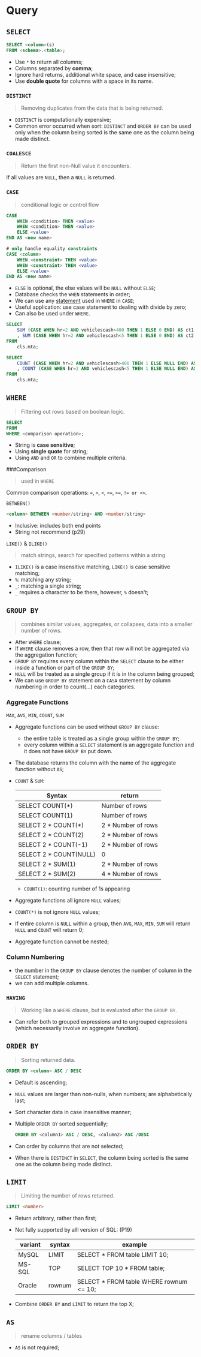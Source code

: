 # Query

## `SELECT`

```sql
SELECT <column>(s)
FROM <schema>.<table>;
```

* Use `*` to return all columns;
* Columns separated by **comma**;
* Ignore hard returns, additional white space, and case insensitive;
* Use **double quote** for columns with a space in its name.

### `DISTINCT`

> Removing duplicates from the data that is being returned.

- `DISTINCT` is computationally expensive;
- Common error occurred when sort: `DISTINCT` and `ORDER BY` can be used only when the column being sorted is the same one as the column being made distinct.

### `COALESCE`

> Return the first non-Null value it encounters.

If  all values are `NULL`, then a `NULL` is returned.

### `CASE`

> conditional logic or control flow

```sql
CASE
	WHEN <condition> THEN <value>
	WHEN <condition> THEN <value>
	ELSE <value>
END AS <new name>

# only handle equality constraints
CASE <column>
	WHEN <constraint> THEN <value>
	WHEN <constraint> THEN <value>
	ELSE <value>
END AS <new name>
```

- `ELSE` is optional, the else values will be `NULL` without `ELSE`;
- Database checks the `WHEN` statements in order;
- We can use any [statement](#Comparison) used in `WHERE` in `CASE`;
- Useful application: use case statement to dealing with divide by zero;
- Can also be used under `WHERE`.

```sql
SELECT
	SUM (CASE WHEN hr=2 AND vehiclescash>400 THEN 1 ELSE 0 END) AS ct1
	, SUM (CASE WHEN hr=2 AND vehiclescash<5 THEN 1 ELSE 0 END) AS ct2
FROM
	cls.mta;

SELECT
	COUNT (CASE WHEN hr=2 AND vehiclescash>400 THEN 1 ELSE NULL END) AS ct1
	, COUNT (CASE WHEN hr=2 AND vehiclescash<5 THEN 1 ELSE NULL END) AS ct2
FROM
	cls.mta;
```

## `WHERE`

> Filtering out rows based on boolean logic.

```sql
SELECT
FROM
WHERE <comparison operation>;
```

* String is **case sensitive**;
* Using **single quote** for string;
* Using `AND` and `OR` to combine multiple criteria.

###Comparison

> used in `WHERE`

Common comparison operations: `=`, `>`, `<`, `<=`, `>=`, `!= or <>`.

`BETWEEN()`

```sql
<column> BETWEEN <number/string> AND <number/string>
```

- Inclusive: includes both end points
- String not recommend (p29)

`LIKE()` & `ILIKE()`

> match strings, search for specified patterns within a string

- `ILIKE()` is a case insensitive matching, `LIKE()` is case sensitive matching;
- `%`: matching any string;
- `_`: matching a single string;
- `_` requires a character to be there, however, `%` doesn't;

## `GROUP BY`

> combines similar values, aggregates, or collapses, data into a smaller number of rows.

- After `WHERE` clause;
- If `WHERE` clause removes a row, then that row will not be aggregated via the aggregation function;
- `GROUP BY` requires every column within the `SELECT` clause to be either inside a function or part of the `GROUP BY`;
- `NULL` will be treated as a single group if it is in the column being grouped;
- We can use `GROUP BY` statement on a `CASA` statement by column numbering in order to count(…) each categories.

### Aggregate Functions

`MAX`, `AVG`, `MIN`, `COUNT`, `SUM`

- Aggregate functions can be used without `GROUP BY` clause:

  - the entire table is treated as a single group within the `GROUP BY`;
  - every column within a `SELECT` statement is an aggregate function and it does not have `GROUP BY` put down.

- The database returns the column with the name of the aggregate function without `AS`;

- `COUNT` & `SUM`:

  | Syntax                 | return             |
  | ---------------------- | ------------------ |
  | SELECT COUNT(*)        | Number of rows     |
  | SELECT COUNT(1)        | Number of rows     |
  | SELECT 2 * COUNT(*)    | 2 * Number of rows |
  | SELECT 2 * COUNT(2)    | 2 * Number of rows |
  | SELECT 2 * COUNT(-1)   | 2 * Number of rows |
  | SELECT 2 * COUNT(NULL) | 0                  |
  | SELECT 2 * SUM(1)      | 2 * Number of rows |
  | SELECT 2 * SUM(2)      | 4 * Number of rows |

  - `COUNT(1)`: counting number of 1s appearing

- Aggregate functions all ignore `NULL` values;

- `COUNT(*)` is not ignore `NULL` values;

- If entire column is `NULL` within a group, then `AVG`, `MAX`, `MIN`, `SUM` will return `NULL` and `COUNT` will return 0;

- Aggregate function cannot be nested;

### Column Numbering

- the number in the `GROUP BY` clause denotes the number of column in the `SELECT` statement;
- we can add multiple columns.

### `HAVING`

> Working like a `WHERE` clause, but is evaluated after the `GROUP BY`.

- Can refer both to grouped expressions and to ungrouped expressions (which necessarily involve an aggregate function).

## `ORDER BY`

> Sorting returned data.

```sql
ORDER BY <column> ASC / DESC
```

* Default is ascending;

* `NULL` values are larger than non-nulls, when numbers; are alphabetically last;

* Sort character data in case insensitive manner;

* Multiple `ORDER BY` sorted sequentially;

  ```sql
  ORDER BY <column1> ASC / DESC, <column2> ASC /DESC
  ```

* Can order by columns that are not selected;

* When there is `DISTINCT` in `SELECT`, the column being sorted is the same one as the column being made distinct.

## `LIMIT`

> Limiting the number of rows returned.

```sql
LIMIT <number>
```

* Return arbitrary, rather than first;

* Not fully supported by alll version of SQL: (P19)

  | variant | syntax | example                                 |
  | ------- | ------ | --------------------------------------- |
  | MySQL   | LIMIT  | SELECT * FROM table LIMIT 10;           |
  | MS-SQL  | TOP    | SELECT TOP 10 * FROM table;             |
  | Oracle  | rownum | SELECT * FROM table WHERE rownum <= 10; |

* Combine `ORDER BY` and `LIMIT` to return the top X;

## `AS`

> rename columns / tables

- `AS` is not required;